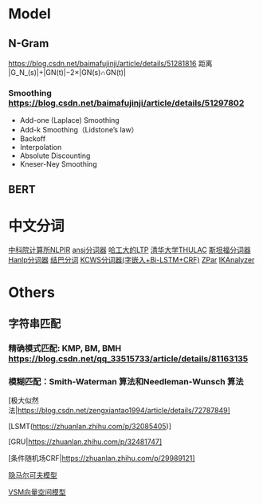 # Model
## N-Gram
https://blog.csdn.net/baimafujinji/article/details/51281816
距离 |G_N_(s)|+|GN(t)|−2×|GN(s)∩GN(t)|
### Smoothing https://blog.csdn.net/baimafujinji/article/details/51297802
* Add-one (Laplace) Smoothing
* Add-k Smoothing（Lidstone’s law）
* Backoff
* Interpolation
* Absolute Discounting
* Kneser-Ney Smoothing

## BERT

# 中文分词
[中科院计算所NLPIR](http://ictclas.nlpir.org/nlpir/)
[ansj分词器](https://github.com/NLPchina/ansj_seg)
[哈工大的LTP](https://github.com/HIT-SCIR/ltp)
[清华大学THULAC](https://github.com/thunlp/THULAC)
[斯坦福分词器](https://nlp.stanford.edu/software/segmenter.shtml)
[Hanlp分词器](https://github.com/hankcs/HanLP)
[结巴分词](https://github.com/yanyiwu/cppjieba)
[KCWS分词器(字嵌入+Bi-LSTM+CRF)](https://github.com/koth/kcws)
[ZPar](https://github.com/frcchang/zpar/releases)
[IKAnalyzer](https://github.com/wks/ik-analyzer)

# Others
## 字符串匹配
### 精确模式匹配: KMP, BM, BMH https://blog.csdn.net/qq_33515733/article/details/81163135
### 模糊匹配：Smith-Waterman 算法和Needleman-Wunsch 算法
[极大似然法|https://blog.csdn.net/zengxiantao1994/article/details/72787849]

[LSMT(https://zhuanlan.zhihu.com/p/32085405)]

[GRU|https://zhuanlan.zhihu.com/p/32481747]

[条件随机场CRF|https://zhuanlan.zhihu.com/p/29989121]

[隐马尔可夫模型](https://www.cnblogs.com/skyme/p/4651331.html)

[VSM向量空间模型](https://en.wikipedia.org/wiki/Vector_space_model)
